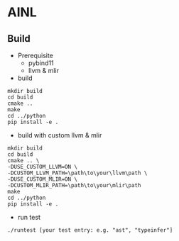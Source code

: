 # AINL 
## Build
+ Prerequisite
  + pybind11
  + llvm & mlir
+ build
```
mkdir build
cd build
cmake ..
make
cd ../python
pip install -e .
```
+ build with custom llvm & mlir
```
mkdir build
cd build
cmake .. \
-DUSE_CUSTOM_LLVM=ON \
-DCUSTOM_LLVM_PATH=\path\to\your\llvm\path \
-DUSE_CUSTOM_MLIR=ON \
-DCUSTOM_MLIR_PATH=\path\to\your\mlir\path 
make
cd ../python
pip install -e .
```
+ run test
```
./runtest [your test entry: e.g. "ast", "typeinfer"]
```



